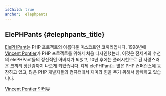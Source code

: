 ```yaml
---
isChild: true
anchor:  elephpants
---
```


## ElePHPants {#elephpants_title}

[ElePHPant][elephpant]는 PHP 프로젝트의 아름다운 마스코트인 코끼리입니다. 1998년에 [Vincent Pontier][vincent-pontier]가 PHP 프로젝트를 위해서 처음 디자인했는데, 이것은 전세계의 수천의 elePHPant들의 정신적인 아버지가 되었고, 10년 후에는 플러시천으로 된 사랑스러운 코끼리 장난감까지 나오게 되었습니다. 이제 elePHPant는 많은 PHP 컨퍼런스에 등장하고 있고, 많은 PHP 개발자들의 컴퓨터에서 재미와 힘을 주기 위해서 함께하고 있습니다.

[Vincent Pontier 인터뷰][vincent-pontier-interview]


[elephpant]: http://php.net/elephpant.php
[vincent-pontier-interview]: http://7php.com/elephpant/
[vincent-pontier]: http://www.elroubio.net/
